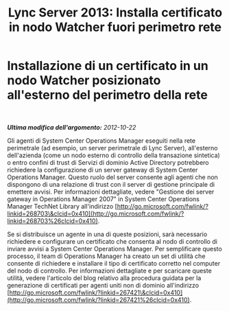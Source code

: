 ﻿---
title: "Lync Server 2013: Installa certificato in nodo Watcher fuori perimetro rete"
TOCTitle: "Lync Server 2013: Installa certificato in nodo Watcher fuori perimetro rete"
ms:assetid: 825c9c02-1951-4d7a-a25e-a313a85333f8
ms:mtpsurl: https://technet.microsoft.com/it-it/library/JJ688113(v=OCS.15)
ms:contentKeyID: 49887631
ms.date: 08/24/2015
mtps_version: v=OCS.15
ms.translationtype: HT
---

# Installazione di un certificato in un nodo Watcher posizionato all'esterno del perimetro della rete

 

_**Ultima modifica dell'argomento:** 2012-10-22_

Gli agenti di System Center Operations Manager eseguiti nella rete perimetrale (ad esempio, un server perimetrale di Lync Server), all'esterno dell'azienda (come un nodo esterno di controllo della transazione sintetica) o entro confini di trust di Servizi di dominio Active Directory potrebbero richiedere la configurazione di un server gateway di System Center Operations Manager. Questo ruolo del server consente agli agenti che non dispongono di una relazione di trust con il server di gestione principale di emettere avvisi. Per informazioni dettagliate, vedere "Gestione dei server gateway in Operations Manager 2007" in System Center Operations Manager TechNet Library all'indirizzo [http://go.microsoft.com/fwlink/?linkid=268703\&clcid=0x410](http://go.microsoft.com/fwlink/?linkid=268703%26clcid=0x410).

Se si distribuisce un agente in una di queste posizioni, sarà necessario richiedere e configurare un certificato che consenta al nodo di controllo di inviare avvisi a System Center Operations Manager. Per semplificare questo processo, il team di Operations Manager ha creato un set di utilità che consente di richiedere e installare il tipo di certificato corretto nel computer del nodo di controllo. Per informazioni dettagliate e per scaricare queste utilità, vedere l'articolo del blog relativo alla procedura guidata per la generazione di certificati per agenti uniti non di dominio all'indirizzo [http://go.microsoft.com/fwlink/?linkid=267421\&clcid=0x410](http://go.microsoft.com/fwlink/?linkid=267421%26clcid=0x410).


